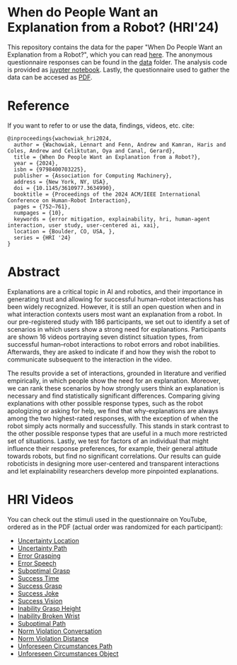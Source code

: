 # When do People Want an Explanation from a Robot? (HRI'24)
This repository contains the data for the paper "When Do People Want an Explanation from a Robot?", which you can read [here](https://kclpure.kcl.ac.uk/ws/portalfiles/portal/241856707/when_do_people_want_an_explanation-hri2024.pdf).
The anonymous questionnaire responses can be found in the [data](https://github.com/lwachowiak/HRI-Video-Survey-on-Preferred-Robot-Responses/tree/main/data) folder. The analysis code is provided as [juypter notebook](https://github.com/lwachowiak/HRI-Video-Survey-on-Preferred-Robot-Responses/blob/main/analysis.ipynb).
Lastly, the questionnaire used to gather the data can be accesed as [PDF](https://github.com/lwachowiak/HRI-Video-Survey-on-Preferred-Robot-Responses/blob/main/survey.pdf).

# Reference
If you want to refer to or use the data, findings, videos, etc. cite: 

```
@inproceedings{wachowiak_hri2024,
  author = {Wachowiak, Lennart and Fenn, Andrew and Kamran, Haris and Coles, Andrew and Celiktutan, Oya and Canal, Gerard},
  title = {When Do People Want an Explanation from a Robot?},
  year = {2024},
  isbn = {9798400703225},
  publisher = {Association for Computing Machinery},
  address = {New York, NY, USA},
  doi = {10.1145/3610977.3634990},
  booktitle = {Proceedings of the 2024 ACM/IEEE International Conference on Human-Robot Interaction},
  pages = {752–761},
  numpages = {10},
  keywords = {error mitigation, explainability, hri, human-agent interaction, user study, user-centered ai, xai},
  location = {Boulder, CO, USA, },
  series = {HRI '24}
}
```


# Abstract
Explanations are a critical topic in AI and robotics, and their importance in generating trust and allowing for successful human–robot interactions has been widely recognized. However, it is still an open question when and in what interaction contexts users most want an explanation from a robot. In our pre-registered study with 186 participants, we set out to identify a set of scenarios in which users show a strong need for explanations. Participants are shown 16 videos portraying seven distinct situation types, from successful human–robot interactions to robot errors and robot inabilities. Afterwards, they are asked to indicate if and how they wish the robot to communicate subsequent to the interaction in the video.

The results provide a set of interactions, grounded in literature and verified empirically, in which people show the need for an explanation. 
Moreover, we can rank these scenarios by how strongly users think an explanation is necessary and find statistically significant differences.
Comparing giving explanations with other possible response types, such as the robot apologizing or asking for help, we find that why-explanations are always among the two highest-rated responses, with the exception of when the robot simply acts normally and successfully. This stands in stark contrast to the other possible response types that are useful in a much more restricted set of situations. Lastly, we test for factors of an individual that might influence their response preferences, for example, their general attitude towards robots, but find no significant correlations. Our results can guide roboticists in designing more user-centered and transparent interactions and let explainability researchers develop more pinpointed explanations.

# HRI Videos
You can check out the stimuli used in the questionnaire on YouTube, ordered as in the PDF (actual order was randomized for each participant):  
* [Uncertainty Location](https://www.youtube.com/watch?v=RFU4qQ7iDZM&embeds_referring_euri=https%3A%2F%2Fqualtrics.kcl.ac.uk%2F&feature=emb_imp_woyt)
* [Uncertainty Path](https://www.youtube.com/watch?v=KxwmrSdtvLc&embeds_referring_euri=https%3A%2F%2Fqualtrics.kcl.ac.uk%2F&feature=emb_imp_woyt)
* [Error Grasping](https://www.youtube.com/watch?v=-JlQOB2k2eo)
* [Error Speech](https://www.youtube.com/watch?v=rh6v6AnxmJs&embeds_referring_euri=https%3A%2F%2Fqualtrics.kcl.ac.uk%2F&feature=emb_imp_woyt)
* [Suboptimal Grasp](https://www.youtube.com/watch?v=ZL2v__FjV40&embeds_referring_euri=https%3A%2F%2Fqualtrics.kcl.ac.uk%2F&feature=emb_imp_woyt)
* [Success Time](https://www.youtube.com/watch?v=JxEVOB59sI4&embeds_referring_euri=https%3A%2F%2Fqualtrics.kcl.ac.uk%2F&feature=emb_imp_woyt)
* [Success Grasp](https://www.youtube.com/watch?v=ZPsWs-DDhB0&embeds_referring_euri=https%3A%2F%2Fqualtrics.kcl.ac.uk%2F&feature=emb_imp_woyt)
* [Success Joke](https://www.youtube.com/watch?v=a0C0O8OK1HM&embeds_referring_euri=https%3A%2F%2Fqualtrics.kcl.ac.uk%2F&feature=emb_imp_woyt)
* [Success Vision](https://www.youtube.com/watch?v=7QCFCJJyak0&embeds_referring_euri=https%3A%2F%2Fqualtrics.kcl.ac.uk%2F&feature=emb_imp_woyt)
* [Inability Grasp Height](https://www.youtube.com/watch?v=WOYdUVjgBdU&embeds_referring_euri=https%3A%2F%2Fqualtrics.kcl.ac.uk%2F&feature=emb_imp_woyt)
* [Inability Broken Wrist](https://www.youtube.com/watch?v=VH_OcuYga0A&embeds_referring_euri=https%3A%2F%2Fqualtrics.kcl.ac.uk%2F&feature=emb_imp_woyt)
* [Suboptimal Path](https://www.youtube.com/watch?v=yGmPGigLlm8&embeds_referring_euri=https%3A%2F%2Fqualtrics.kcl.ac.uk%2F&feature=emb_imp_woyt)
* [Norm Violation Conversation](https://www.youtube.com/watch?v=63mnM2xQdl0&embeds_referring_euri=https%3A%2F%2Fqualtrics.kcl.ac.uk%2F&feature=emb_imp_woyt)
* [Norm Violation Distance](https://www.youtube.com/watch?v=4S8JfBRVLag&embeds_referring_euri=https%3A%2F%2Fqualtrics.kcl.ac.uk%2F&feature=emb_imp_woyt)
* [Unforeseen Circumstances Path](https://www.youtube.com/watch?v=LH-xLaESv-4&embeds_referring_euri=https%3A%2F%2Fqualtrics.kcl.ac.uk%2F&feature=emb_imp_woyt)
* [Unforeseen Circumstances Object](https://www.youtube.com/watch?v=Xdr2TJJgP_Y&embeds_referring_euri=https%3A%2F%2Fqualtrics.kcl.ac.uk%2F&feature=emb_imp_woyt)






